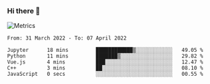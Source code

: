 ### Hi there 👋

![Metrics](https://github.com/radoapx/radoapx/blob/main/github-metrics.svg)

<!--START_SECTION:waka-->

```text
From: 31 March 2022 - To: 07 April 2022

Jupyter      18 mins         ████████████▒░░░░░░░░░░░░   49.05 %
Python       11 mins         ███████▒░░░░░░░░░░░░░░░░░   29.82 %
Vue.js       4 mins          ███░░░░░░░░░░░░░░░░░░░░░░   12.47 %
C++          3 mins          ██░░░░░░░░░░░░░░░░░░░░░░░   08.10 %
JavaScript   0 secs          ░░░░░░░░░░░░░░░░░░░░░░░░░   00.55 %
```

<!--END_SECTION:waka-->

<!--
**radoapx/radoapx** is a ✨ _special_ ✨ repository because its `README.md` (this file) appears on your GitHub profile.

Here are some ideas to get you started:

- 🔭 I’m currently working on ...
- 🌱 I’m currently learning ...
- 👯 I’m looking to collaborate on ...
- 🤔 I’m looking for help with ...
- 💬 Ask me about ...
- 📫 How to reach me: ...
- 😄 Pronouns: ...
- ⚡ Fun fact: ...
-->
